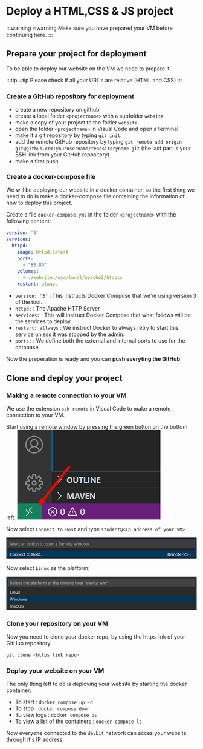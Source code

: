 # Deploy a HTML,CSS & JS project

:::warning 🔥warning
Make sure you have prepared your VM before continuing here.
:::

## Prepare your project for deployment

To be able to deploy our website on the VM we need to prepare it.

:::tip 💡tip
Please check if all your URL's are relative (HTML and CSS)
:::

### Create a GitHub repository for deployment

* create a new repository on github
* create a local folder `<projectname>` with a subfolder `website`
* make a copy of your project to the folder `website`
* open the folder `<projectname>` in Visual Code and open a terminal
* make it a git repository by typing `git init`.
* add the remote GitHub repository by typing `git remote add origin git@github.com:yourusername/repositoryname.git` (the last part is your SSH link from your GitHub repository)
* make a first push 

### Create a docker-compose file

We will be deploying our website in a docker container, so the first thing we need to do is make a docker-compose file containing the information of how to deploy this project.

Create a file `docker-compose.yml` in the folder  `<projectname>` with the following content:

``` yaml
version: '3'
services:
  httpd:
    image: httpd:latest
    ports:
      - "80:80"
    volumes:
      - ./website:/usr/local/apache2/htdocs
    restart: always
```
* `version: '3'` : This instructs Docker Compose that we’re using version 3 of the tool.
* `httpd:` : The Apache HTTP Server
* `services:` : This will instruct Docker Compose that what follows will be the services to deploy.
* `restart: allways` : We instruct Docker to always retry to start this service unless it was stopped by the admin.
* `ports:` : We define both the external and internal ports to use for the database.

Now the preperation is ready and you can **push everyting the GitHub**.

## Clone and deploy your project

### Making a remote connection to your VM

We use the extension `ssh remote` in Visual Code to make a remote connection to your VM.

Start using a remote window by pressing the green button on the bottom left:
![Open a remote window](./images/remote-indicator.png)

Now select `Connect to Host` and type `student@<Ip address of your VM>`

![Connect to host](./images/connecttohost.png)

Now select `Linux` as the platform:

![Connect to host](./images/platform.png)

### Clone your repository on your VM

Now you need to clone your docker repo, by using the https link of your GitHub repository.

```bash
git clone <https link repo>
```

### Deploy your website on your VM

The only thing left to do is deploying your website by starting the docker container.

* To start : `docker compose up -d`
* To stop : `docker compose down`
* To view logs : `docker compose ps`
* To view a list of the containers : `docker compose ls`

Now everyone connected to the `devbit` network can acces your website through it's IP address.
